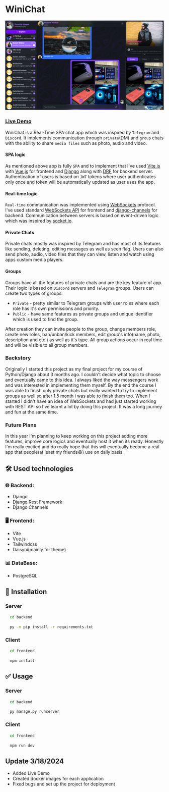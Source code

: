 
# WiniChat

![Overview dark theme](/Screenshots/1.png?raw=true)
### [Live Demo](http://ec2-13-51-69-199.eu-north-1.compute.amazonaws.com/)

WiniChat is a Real-Time SPA chat app which was inspired by `Telegram` and `Discord`. It implements communication through `private`(DM) and `group` chats with the ability to share `media files` such as photo, audio and video.


#### SPA logic
As mentioned above app is fully `SPA` and to implement that I've used [Vite.js](https://vitejs.dev/) with [Vue.js](https://vuejs.org/) for frontend and [Django](https://docs.djangoproject.com/en/5.0/) along with [DRF](https://www.django-rest-framework.org/) for backend server. Authentication of users is based on `JWT` tokens where user authenticates only once and token will be automatically updated as user uses the app.

#### Real-time logic

`Real-time` communication was implemented using [WebSockets](https://en.wikipedia.org/wiki/WebSocket) protocol.
I've used standard [WebSockets API](https://developer.mozilla.org/en-US/docs/Web/API/WebSocket) for frontend and [django-channels](https://channels.readthedocs.io/en/latest/) for backend.
Communication between servers is based on event-driven logic which was inspired by [socket.io](https://socket.io/).

#### Private Chats
Private chats mostly was inspired by Telegram and has most of its features like sending, deleting, editing messages as well as seen flag. Users can also send photo, audio, video files that they can view, listen and watch using apps custom media players.

#### Groups
Groups have all the features of private chats and are the key feature of app. Their logic is based on `Discord` servers and `Telegram` groups. Users can create two types of groups:

- `Private` - pretty similar to Telegram groups with user roles where each role has it's own permissions and priority.
- `Public` - have same features as private groups and unique identifier which is used to find the group.

After creation they can invite people to the group, change members role, create new roles, ban/unban/kick members, edit group's info(name, photo, description and etc.) as well as it's type. All group actions occur in real time and will be visible to all group members.

### Backstory
Originally I started this project as my final project for my course of Python/Django about 3 months ago. I couldn't decide what topic to choose and eventually came to this idea. I always liked the way messengers work and was interested in implementing them myself. By the end the course I was able to finish only private chats but really wanted to try to implement groups as well so after 1.5 month i was able to finish them too. 
When I started I didn't have an idea of WebSockets and had just started working with REST API so I've learnt a lot by doing this project.
It was a long journey and fun at the same time.


### Future Plans
In this year I'm planning to keep working on this project adding more features, improve core logics and eventually host it when its ready. Honestly I'm really excited and do really hope that this will eventually become a real app that people(at least my friends😃) use on daily basis.

## 🛠️ Used technologies

### 🌐 Backend:
- Django
- Django Rest Framework
- Django Channels


### 🖥️ Frontend:
- Vite
- Vue.js
- Tailwindcss
- Daisyui(mainly for theme)

### 📊 DataBase:
- PostgreSQL

## 💉 Installation 

### Server
```bash
  cd backend
```
```bash
  py -m pip install -r requirements.txt
```

### Client
```bash
  cd frontend
```
```bash
  npm install
```


## ✅ Usage

### Server
```bash
  cd backend
```
```bash
  py manage.py runserver
```

### Client
```bash
  cd frontend
```
```bash
  npm run dev
```

## Update 3/18/2024

- Added Live Demo
- Created docker images for each application
- Fixed bugs and set up the project for deployment
